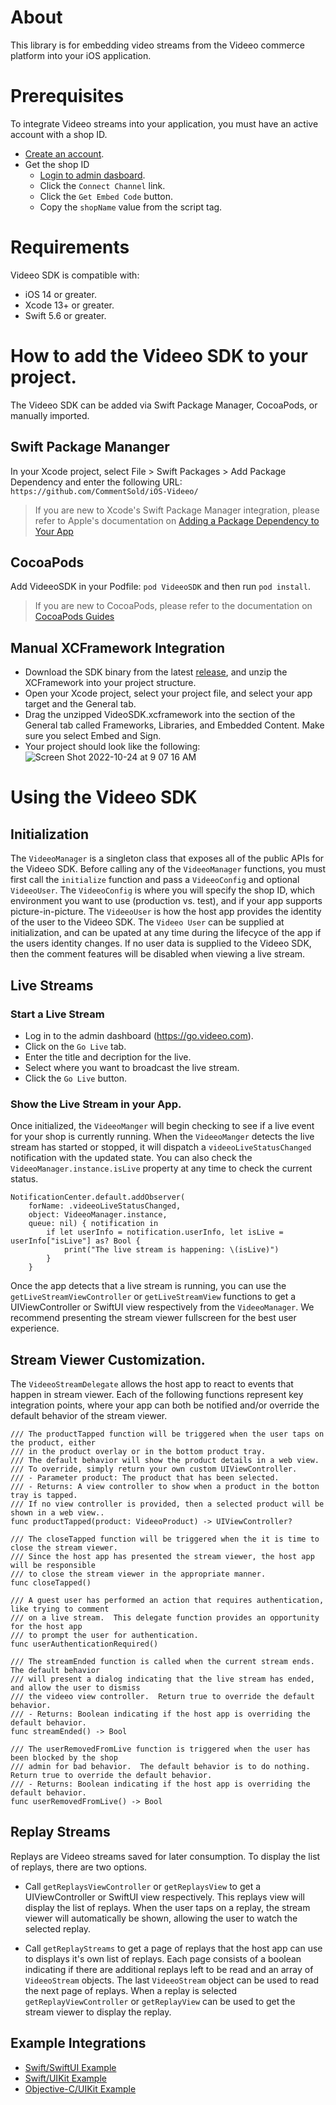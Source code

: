 # About

This library is for embedding video streams from the Videeo commerce platform into your iOS application.

# Prerequisites

To integrate Videeo streams into your application, you must have an active account with a shop ID. 

- [Create an account](https://www.videeo.live/get-started/).
- Get the shop ID
  - [Login to admin dasboard](https://go.videeo.com).
  - Click the `Connect Channel` link.
  - Click the `Get Embed Code` button.  
  - Copy the `shopName` value from the script tag.

# Requirements

Videeo SDK is compatible with:

- iOS 14 or greater.
- Xcode 13+ or greater.
- Swift 5.6 or greater.

# How to add the Videeo SDK to your project.

The Videeo SDK can be added via Swift Package Manager, CocoaPods, or manually imported.

## Swift Package Mananger

In your Xcode project, select File > Swift Packages > Add Package Dependency and enter the following URL: 
`https://github.com/CommentSold/iOS-Videeo/`

> If you are new to Xcode's Swift Package Manager integration, please refer to Apple's documentation on
> [Adding a Package Dependency to Your App](https://developer.apple.com/documentation/xcode/adding_package_dependencies_to_your_app)

## CocoaPods

Add VideeoSDK in your Podfile: `pod VideeoSDK` and then run `pod install`.

> If you are new to CocoaPods, please refer to the documentation on
> [CocoaPods Guides](https://guides.cocoapods.org)

## Manual XCFramework Integration

- Download the SDK binary from the latest [release](https://github.com/CommentSold/iOS-Videeo/releases), and unzip the XCFramework into your project structure.
- Open your Xcode project, select your project file, and select your app target and the General tab.
- Drag the unzipped VideoSDK.xcframework into the section of the General tab called Frameworks, Libraries, and Embedded Content. Make sure you select Embed and Sign.
- Your project should look like the following:
![Screen Shot 2022-10-24 at 9 07 16 AM](https://user-images.githubusercontent.com/1322203/197532729-c3d23bd0-912a-4b01-88ab-1dd1bcaba7ee.png)

# Using the Videeo SDK

## Initialization

The `VideeoManager` is a singleton class that exposes all of the public APIs for the Videeo SDK. Before calling any of the `VideeoManager` functions, you must first call the `initialize` function and pass a `VideeoConfig` and optional `VideeoUser`. The `VideeoConfig` is where you will specify the shop ID, which environment you want to use (production vs. test), and if your app supports picture-in-picture. The `VideeoUser` is how the host app provides the identity of the user to the Videeo SDK. The `Videeo User` can be supplied at initialization, and can be upated at any time during the lifecyce of the app if the users identity changes. If no user data is supplied to the Videeo SDK, then the comment features will be disabled when viewing a live stream. 

## Live Streams

### Start a Live Stream
 
- Log in to the admin dashboard (https://go.videeo.com).
- Click on the `Go Live` tab.
- Enter the title and decription for the live.
- Select where you want to broadcast the live stream.
- Click the `Go Live` button.

### Show the Live Stream in your App.

Once initialized, the `VideeoManger` will begin checking to see if a live event for your shop is currently running. When the `VideeoManger` detects the live stream has started or stopped, it will dispatch a `videeoLiveStatusChanged` notification with the updated state. You can also check the `VideeoManager.instance.isLive` property at any time to check the current status.
```
NotificationCenter.default.addObserver(
	forName: .videeoLiveStatusChanged,
	object: VideeoManager.instance,
	queue: nil) { notification in
		if let userInfo = notification.userInfo, let isLive = userInfo["isLive"] as? Bool {
			print("The live stream is happening: \(isLive)")
		}
	}
```

Once the app detects that a live stream is running, you can use the `getLiveStreamViewController` or `getLiveStreamView` functions to get a UIViewController or SwiftUI view respectively from the `VideeoManager`. We recommend presenting the stream viewer fullscreen for the best user experience.

## Stream Viewer Customization.

The `VideeoStreamDelegate` allows the host app to react to events that happen in stream viewer. Each of the following functions represent key integration points, where your app can both be notified and/or override the default behavior of the stream viewer.
```
/// The productTapped function will be triggered when the user taps on the product, either
/// in the product overlay or in the bottom product tray.
/// The default behavior will show the product details in a web view.
/// To override, simply return your own custom UIViewController.
/// - Parameter product: The product that has been selected.
/// - Returns: A view controller to show when a product in the botton tray is tapped.
/// If no view controller is provided, then a selected product will be shown in a web view..
func productTapped(product: VideeoProduct) -> UIViewController?

/// The closeTapped function will be triggered when the it is time to close the stream viewer.
/// Since the host app has presented the stream viewer, the host app will be responsible
/// to close the stream viewer in the appropriate manner.
func closeTapped()

/// A guest user has performed an action that requires authentication, like trying to comment
/// on a live stream.  This delegate function provides an opportunity for the host app
/// to prompt the user for authentication.
func userAuthenticationRequired()

/// The streamEnded function is called when the current stream ends.  The default behavior
/// will present a dialog indicating that the live stream has ended, and allow the user to dismiss
/// the videeo view controller.  Return true to override the default behavior.
/// - Returns: Boolean indicating if the host app is overriding the default behavior.
func streamEnded() -> Bool

/// The userRemovedFromLive function is triggered when the user has been blocked by the shop
/// admin for bad behavior.  The default behavior is to do nothing.  Return true to override the default behavior.
/// - Returns: Boolean indicating if the host app is overriding the default behavior.
func userRemovedFromLive() -> Bool
```

## Replay Streams

Replays are Videeo streams saved for later consumption. To display the list of replays, there are two options. 
- Call `getReplaysViewController` or `getReplaysView` to get a UIViewController or SwiftUI view respectively. This replays view will display the list of replays. When the user taps on a replay, the stream viewer will automatically be shown, allowing the user to watch the selected replay.

- Call `getReplayStreams` to get a page of replays that the host app can use to displays it's own list of replays. Each page consists of a boolean indicating if there are additional replays left to be read and an array of `VideeoStream` objects. The last `VideeoStream` object can be used to read the next page of replays. When a replay is selected `getReplayViewController` or `getReplayView` can be used to get the stream viewer to display the replay.

## Example Integrations

- [Swift/SwiftUI Example](https://github.com/CommentSold/iOS-Videeo/tree/main/Demo/SwiftUI)
- [Swift/UIKit Example](https://github.com/CommentSold/iOS-Videeo/tree/main/Demo/UIKit)
- [Objective-C/UIKit Example](https://github.com/CommentSold/iOS-Videeo/tree/main/Demo/ObjcTest)
